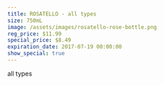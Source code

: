 ```yaml
---
title: ROSATELLO - all types
size: 750mL
image: /assets/images/rosatello-rose-bottle.png
reg_price: $11.99
special_price: $8.49
expiration_date: 2017-07-19 00:00:00
show_special: true
---
```



all types